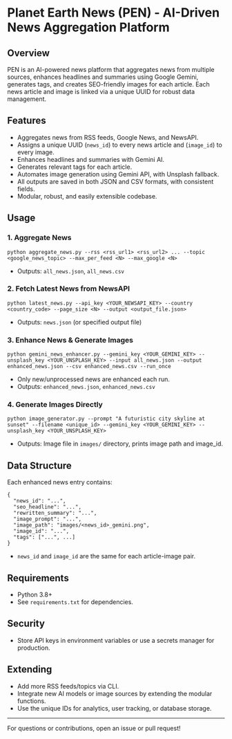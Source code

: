 # Planet Earth News (PEN) - AI-Driven News Aggregation Platform

## Overview
PEN is an AI-powered news platform that aggregates news from multiple sources, enhances headlines and summaries using Google Gemini, generates tags, and creates SEO-friendly images for each article. Each news article and image is linked via a unique UUID for robust data management.

## Features
- Aggregates news from RSS feeds, Google News, and NewsAPI.
- Assigns a unique UUID (`news_id`) to every news article and (`image_id`) to every image.
- Enhances headlines and summaries with Gemini AI.
- Generates relevant tags for each article.
- Automates image generation using Gemini API, with Unsplash fallback.
- All outputs are saved in both JSON and CSV formats, with consistent fields.
- Modular, robust, and easily extensible codebase.

## Usage

### 1. Aggregate News
```
python aggregate_news.py --rss <rss_url1> <rss_url2> ... --topic <google_news_topic> --max_per_feed <N> --max_google <N>
```
- Outputs: `all_news.json`, `all_news.csv`

### 2. Fetch Latest News from NewsAPI
```
python latest_news.py --api_key <YOUR_NEWSAPI_KEY> --country <country_code> --page_size <N> --output <output_file.json>
```
- Outputs: `news.json` (or specified output file)

### 3. Enhance News & Generate Images
```
python gemini_news_enhancer.py --gemini_key <YOUR_GEMINI_KEY> --unsplash_key <YOUR_UNSPLASH_KEY> --input all_news.json --output enhanced_news.json --csv enhanced_news.csv --run_once
```
- Only new/unprocessed news are enhanced each run.
- Outputs: `enhanced_news.json`, `enhanced_news.csv`

### 4. Generate Images Directly
```
python image_generator.py --prompt "A futuristic city skyline at sunset" --filename <unique_id> --gemini_key <YOUR_GEMINI_KEY> --unsplash_key <YOUR_UNSPLASH_KEY>
```
- Outputs: Image file in `images/` directory, prints image path and image_id.

## Data Structure
Each enhanced news entry contains:
```
{
  "news_id": "...",
  "seo_headline": "...",
  "rewritten_summary": "...",
  "image_prompt": "...",
  "image_path": "images/<news_id>_gemini.png",
  "image_id": "...",
  "tags": ["...", ...]
}
```
- `news_id` and `image_id` are the same for each article-image pair.

## Requirements
- Python 3.8+
- See `requirements.txt` for dependencies.

## Security
- Store API keys in environment variables or use a secrets manager for production.

## Extending
- Add more RSS feeds/topics via CLI.
- Integrate new AI models or image sources by extending the modular functions.
- Use the unique IDs for analytics, user tracking, or database storage.

---

For questions or contributions, open an issue or pull request!
